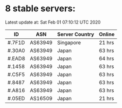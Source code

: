 # 8 stable servers:

Latest update at: Sat Feb 01 07:10:12 UTC 2020

| ID | ASN | Server Country | Online |
| -- | --- | -------------- | ------ |
| #.7F1D | AS63949 | Singapore | 21 hrs |
| #.30A0 | AS63949 | Japan | 63 hrs |
| #.EAD8 | AS63949 | Japan | 64 hrs |
| #.1458 | AS63949 | Japan | 63 hrs |
| #.C5F5 | AS63949 | Japan | 63 hrs |
| #.8487 | AS63949 | Japan | 63 hrs |
| #.A816 | AS63949 | Japan | 63 hrs |
| #.05ED | AS16509 | Japan | 21 hrs |

